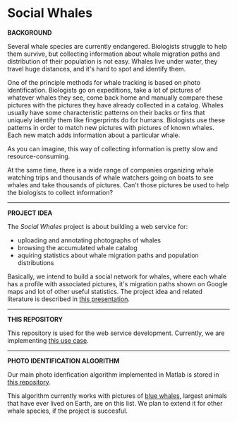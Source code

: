 Social Whales
============

**BACKGROUND**

Several whale species are currently endangered. Biologists struggle to help them survive, but collecting information about whale migration paths and distribution of their population is not easy. Whales live under water, they travel huge distances, and it's hard to spot and identify them. 

One of the principle methods for whale tracking is based on photo identification.
Biologists go on expeditions, take a lot of pictures of whatever whales they see, come back home and manually compare these pictures with the pictures they have already collected in a catalog. Whales usually have some characteristic patterns on their backs or fins that uniquely identify them like fingerprints do for humans. Biologists use these patterns in order to match new pictures with pictures of known whales. Each new match adds information about a particular whale. 

As you can imagine, this way of collecting information is pretty slow and resource-consuming.

At the same time, there is a wide range of companies organizing whale watching trips and thousands of 
whale watchers going on boats to see whales and take thousands of pictures. Can't those pictures be 
used to help the biologists to collect information?

---

**PROJECT IDEA**

The _Social Whales_ project is about building a web service for:

- uploading and annotating photographs of whales
- browsing the accumulated whale catalog
- aquiring statistics about whale migration paths and population distributions


Basically, we intend to build a social network for whales, where each whale has a profile with associated pictures, 
it's migration paths shown on Google maps and lot of other useful statistics.
The project idea and related literature is described in [this presentation]().

---

**THIS REPOSITORY**

This repository is used for the web service development. Currently, we are implementing [this use case](https://docs.google.com/document/d/1t2_9UyNxyItiv57h1jb1HqGaY2zmxZ8Tukwc3OoXFTk/edit?usp=sharing).

---

**PHOTO IDENTIFICATION ALGORITHM**

Our main photo idenfication algorithm implemented in Matlab is stored in [this repository](https://github.com/eovchinn/WhalePhotoID_MATLAB).

This algorithm currently works with pictures of [blue whales](https://en.wikipedia.org/wiki/Blue_whale‎), largest animals that have ever lived on Earth, are on this list. We plan to extend it for other whale species, if the project is succesful. 

